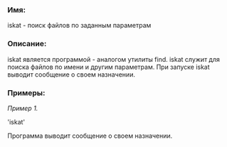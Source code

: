### Имя:
iskat - поиск файлов по заданным параметрам

### Описание:
iskat является программой - аналогом утилиты find.
iskat служит для поиска файлов по имени и другим параметрам.
При запуске iskat выводит сообщение о своем назначении.

### Примеры:
_Пример 1._

'iskat'

Программа выводит сообщение о своем назначении.